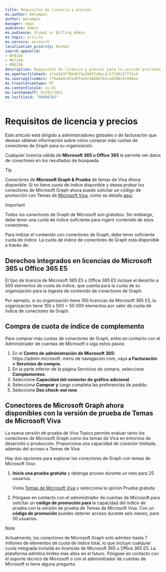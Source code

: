 ```yaml
---
title: Requisitos de licencia y precios
ms.author: mecampos
author: mecampos
manager: umas
audience: Admin
ms.audience: Global or Billing Admin
ms.topic: article
ms.service: mssearch
localization_priority: Normal
search.appverid:
- BFB160
- MET150
- MOE150
description: Requisitos de licencia y precios para la versión preliminar pública de conectores de Microsoft Graph para Microsoft Search
ms.openlocfilehash: efee543ff864b72e39df228ac2c577d911ff31e4
ms.sourcegitcommit: f76ade4c8fed0fee9c36d067b3ca8288c6c980aa
ms.translationtype: MT
ms.contentlocale: es-ES
ms.lasthandoff: 03/05/2021
ms.locfileid: "50508782"
---
```

<!---Previous ms.author: rusamai --->

# <a name="license-requirements-and-pricing"></a>Requisitos de licencia y precios

Este artículo está dirigido a administradores globales o de facturación que desean obtener información sobre cómo comprar más cuotas de conectores de Graph para su organización.

Cualquier licencia válida de **Microsoft 365 u Office 365** le permite ver datos de conectores en los resultados de búsqueda.

> [!TIP]
> Conectores de **Microsoft Graph & Prueba** de temas de Viva Ahora disponible: Si no tiene cuota de  índice disponible y desea probar los conectores de Microsoft Graph ahora puede solicitar un código de promoción con Temas de [Microsoft Viva](https://www.microsoft.com/microsoft-viva/topics?activetab=pivot:overviewtab), como se detalla [aquí](#microsoft-graph-connectors-now-available-with-microsoft-viva-topics-trial).

>[!IMPORTANT]
>Todos los conectores de Graph de Microsoft son gratuitos. Sin embargo, debe tener una cuota de índice suficiente para ingerir contenido de esos conectores.

Para indizar el contenido con conectores de Graph, debe tener suficiente cuota de índice. La cuota de índice de conectores de Graph está disponible a través de:

## <a name="entitlement-built-into-microsoft-365-or-office-365-e5-licenses"></a>Derechos integrados en licencias de Microsoft 365 u Office 365 E5

El tipo de licencia de Microsoft 365 E5 u Office 365 E5 incluye el derecho a 500 elementos de cuota de índice, que cuenta para la cuota de su organización para la ingesta de contenido de conectores de Graph.

Por ejemplo, si su organización tiene 100 licencias de Microsoft 365 E5, la organización tiene 100 x 500 = 50 000 elementos por valor de cuota de índice de conectores de Graph.

## <a name="purchase-of-add-on-index-quota"></a>Compra de cuota de índice de complemento
Para comprar más cuotas de conectores de Graph, entre en contacto con el Administrador de cuentas de Microsoft o siga estos pasos:

1. En el **Centro de administración de Microsoft 365:** https://<span>admin.microsoft.</span> menú de navegación com, vaya **a Facturación > Servicios de compra.**
2. En la parte inferior de la página Servicios de compra, seleccione **Complementos**.
3. Seleccione **Capacidad del conector de gráfico adicional**.
4. Selecciona **Comprar y** luego completa las preferencias de pedido.
5. Seleccione **Des check-out now**.

## <a name="microsoft-graph-connectors-now-available-with-microsoft-viva-topics-trial"></a>Conectores de Microsoft Graph ahora disponibles con la versión de prueba de Temas de Microsoft Viva
 La nueva versión de prueba de Viva Topics permite evaluar tanto los conectores de Microsoft Graph como los temas de Viva en entornos de desarrollo o producción. Proporciona una capacidad de conector limitada, además del acceso a Temas de Viva.

Hay dos opciones para explorar los conectores de Graph con temas de Microsoft Viva:

1. **Inicie una prueba gratuita** y obtenga acceso durante un mes para 25 usuarios.

     Visita [Temas de Microsoft Viva](https://www.microsoft.com/microsoft-viva/topics?activetab=pivot:overviewtab) y selecciona la opción Prueba gratuita.

2. Póngase en contacto con el administrador de cuentas de Microsoft para solicitar un **código de promoción para** la capacidad del índice de prueba con la versión de prueba de Temas de Microsoft Viva. Con un **código de promoción** puedes obtener acceso durante seis meses, para 50 usuarios.

> [!NOTE]
> Actualmente, los conectores de Microsoft Graph solo admiten hasta 7 millones de elementos de cuota de índice total, lo que incluye cualquier cuota integrada incluida en licencias de Microsoft 365 u Office 365 E5. La plataforma admitirá límites más altos en el futuro. Póngase en contacto con el soporte técnico de Microsoft o con el administrador de cuentas de Microsoft si tiene alguna pregunta.

